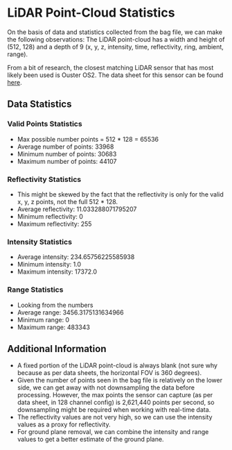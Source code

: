 # LiDAR Point-Cloud Statistics

On the basis of data and statistics collected from the bag file, we can make the following observations:
The LiDAR point-cloud has a width and height of (512, 128) and a depth of 9 (x, y, z, intensity, time, reflectivity, ring, ambient, range).

From a bit of research, the closest matching LiDAR sensor that has most likely been used is Ouster OS2. The data sheet for this sensor can be found [here](https://ouster.com/wp-content/uploads/2020/03/OS2-128-Datasheet.pdf).

## Data Statistics

### Valid Points Statistics

- Max possible number points = 512 * 128 = 65536
- Average number of points: 33968
- Minimum number of points: 30683
- Maximum number of points: 44107

### Reflectivity Statistics

- This might be skewed by the fact that the reflectivity is only for the valid x, y, z points, not the full 512 * 128.
- Average reflectivity: 11.033288071795207
- Minimum reflectivity: 0
- Maximum reflectivity: 255

### Intensity Statistics

- Average intensity: 234.65756225585938
- Minimum intensity: 1.0
- Maximum intensity: 17372.0

### Range Statistics

- Looking from the numbers
- Average range: 3456.3175131634966
- Minimum range: 0
- Maximum range: 483343

## Additional Information

- A fixed portion of the LiDAR point-cloud is always blank (not sure why because as per data sheets, the horizontal FOV is 360 degrees).
- Given the number of points seen in the bag file is relatively on the lower side, we can get away with not downsampling the data before processing. However, the max points the sensor can capture (as per data sheet, in 128 channel config) is 2,621,440 points per second, so downsampling might be required when working with real-time data.
- The reflectivity values are not very high, so we can use the intensity values as a proxy for reflectivity.
- For ground plane removal, we can combine the intensity and range values to get a better estimate of the ground plane.
